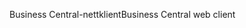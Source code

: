 <span data-ttu-id="1bcd2-101">Business Central-nettklient</span><span class="sxs-lookup"><span data-stu-id="1bcd2-101">Business Central web client</span></span>
